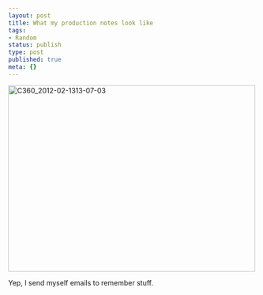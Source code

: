 ```yaml
---
layout: post
title: What my production notes look like
tags:
- Random
status: publish
type: post
published: true
meta: {}
---
```

<div class='posterous_autopost'><div class='p_embed p_image_embed'> <a href="http://getfile3.posterous.com/getfile/files.posterous.com/fzero/63tkNvppPsrZiLHkbO5igsQ55RGA3QFDHUT034VMebzNwMAEIgTLm19x0feG/C360_2012-02-1313-07-03.jpg.scaled.1000.jpg"><img alt="C360_2012-02-1313-07-03" height="377" src="http://getfile1.posterous.com/getfile/files.posterous.com/fzero/iZ4QHPsf2tMz9HMBumwAPBejA3JtgjoKdX9duGhGspKxAaNrrSbynqHGcY3r/C360_2012-02-1313-07-03.jpg.scaled.500.jpg" width="500" /></a> </div> <p></p><p>Yep, I send myself emails to remember stuff. </p></div>
